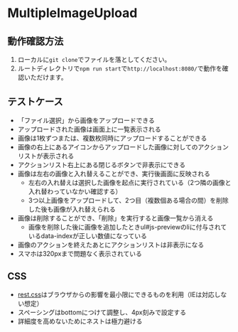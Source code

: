 # MultipleImageUpload

## 動作確認方法
1. ローカルに`git clone`でファイルを落としてください。
2. ルートディレクトリで`npm run start`で`http://localhost:8080/`で動作を確認いただけます。

## テストケース
- 「ファイル選択」から画像をアップロードできる
- アップロードされた画像は画面上に一覧表示される
- 画像は1枚ずつまたは、複数枚同時にアップロードすることができる
- 画像の右上にあるアイコンからアップロードした画像に対してのアクションリストが表示される
- アクションリスト右上にある閉じるボタンで非表示にできる
- 画像は左右の画像と入れ替えることができ、実行後画面に反映される
  - 左右の入れ替えは選択した画像を起点に実行されている（2つ隣の画像と入れ替わっていなかい確認する）
  - 3つ以上画像をアップロードして、2つ目（複数個ある場合の間）を削除した後も画像が入れ替えられる
- 画像は削除することができ、「削除」を実行すると画像一覧から消える
  - 画像を削除した後に画像を追加したときul#js-previewのliに付与されているdata-indexが正しい数値になっている
- 画像のアクションを終えたあとにアクションリストは非表示になる
- スマホは320pxまで問題なく表示されている

## CSS
- [rest.css](https://github.com/jensimmons/cssremedy/blob/master/css/remedy.css)はブラウザからの影響を最小限にできるものを利用（IEは対応しない想定）
- スペーシングはbottomにつけて調整し、4px刻みで設定する
- 詳細度を高めないためにネストは極力避ける
